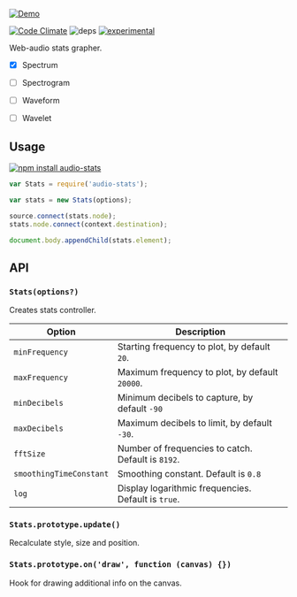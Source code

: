[![Demo](https://raw.githubusercontent.com/dfcreative/audio-stats/master/logo.png)](https://dfcreative.github.io/audio-stats)

[![Code Climate](https://codeclimate.com/github/dfcreative/web-audio-stats/badges/gpa.svg)](https://codeclimate.com/github/dfcreative/web-audio-stats) ![deps](https://david-dm.org/dfcreative/web-audio-stats.svg) [![experimental](http://badges.github.io/stability-badges/dist/experimental.svg)](http://github.com/badges/stability-badges)

Web-audio stats grapher.

* [x] Spectrum
* [ ] Spectrogram
* [ ] Waveform
* [ ] Wavelet


## Usage

[![npm install audio-stats](https://nodei.co/npm/audio-stats.png?mini=true)](https://npmjs.org/package/audio-stats/)


```js
var Stats = require('audio-stats');

var stats = new Stats(options);

source.connect(stats.node);
stats.node.connect(context.destination);

document.body.appendChild(stats.element);
```


## API

### `Stats(options?)`

Creates stats controller.

| Option | Description |
|---|---|
| `minFrequency` | Starting frequency to plot, by default `20`. |
| `maxFrequency` | Maximum frequency to plot, by default `20000`. |
| `minDecibels` | Minimum decibels to capture, by default `-90` |
| `maxDecibels` | Maximum decibels to limit, by default `-30`. |
| `fftSize` | Number of frequencies to catch. Default is `8192`. |
| `smoothingTimeConstant` | Smoothing constant. Default is `0.8` |
| `log` | Display logarithmic frequencies. Default is `true`. |


### `Stats.prototype.update()`

Recalculate style, size and position.


### `Stats.prototype.on('draw', function (canvas) {})`

Hook for drawing additional info on the canvas.